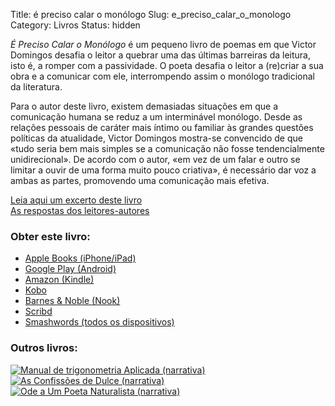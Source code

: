 Title: é preciso calar o monólogo
Slug: e_preciso_calar_o_monologo
Category: Livros
Status: hidden


*É Preciso Calar o Monólogo* é um pequeno livro de poemas em que Victor Domingos desafia o leitor a quebrar uma das últimas barreiras da leitura, isto é, a romper com a passividade. O poeta desafia o leitor a (re)criar a sua obra e a comunicar com ele, interrompendo assim o monólogo tradicional da literatura. 

Para o autor deste livro, existem demasiadas situações em que a comunicação humana se reduz a um interminável monólogo. Desde as relações pessoais de caráter mais íntimo ou familiar às grandes questões políticas da atualidade, Victor Domingos mostra-se convencido de que «tudo seria bem mais simples se a comunicação não fosse tendencialmente unidirecional». De acordo com o autor, «em vez de um falar e outro se limitar a ouvir de uma forma muito pouco criativa», é necessário dar voz a ambas as partes, promovendo uma comunicação mais efetiva. 


[Leia aqui um excerto deste livro]({filename}/artigos/2012/2012-03-09_excerto-poema-calar-o-monologo.md)  
[As respostas dos leitores-autores]({filename}/paginas/livros/respostas.md)


### Obter este livro:

- [Apple Books (iPhone/iPad)](http://itunes.apple.com/pt/book/id512480180)
- [Google Play (Android)](https://play.google.com/store/books/author?id=Victor%20Domingos)
- [Amazon (Kindle)](http://www.amazon.com/dp/B007MUXYLI)
- [Kobo](http://www.kobobooks.com/ebook/%C3%89-Preciso-Calar-o-Mon%C3%B3logo/book-pgpY2K3_-0CJVNyG4__9Qw/page1.html?s=8p6dLHok8kGzFMvJnBfeoQ&r=2)
- [Barnes & Noble (Nook)](http://www.barnesandnoble.com/w/preciso-calar-o-mon-logo-victor-domingos/1109677050?ean=2940033077991&itm=1&usri=victor+domingos)
- [Scribd](http://pt.scribd.com/book/193769201/E-Preciso-Calar-o-Monologo)
- [Smashwords (todos os dispositivos)](http://www.smashwords.com/books/view/136180#longdescr?ref=victordomingos)

### Outros livros:

<div class="more_books">
<a href="manual_de_trigonometria_aplicada.html"><img class="other_book" src="../images/capas/capa-manual-360.jpg" alt="Manual de trigonometria Aplicada (narrativa)"></a>
<a href="as_confissoes_de_dulce.html"><img class="other_book" src="../images/capas/capa-dulce-360.jpg" alt="As Confissões de Dulce (narrativa)"></a>
<a href="ode_a_um_poeta_naturalista.html"><img class="other_book" src="../images/capas/capa-ode-360.jpg" alt="Ode a Um Poeta Naturalista (narrativa)"></a>
</div>